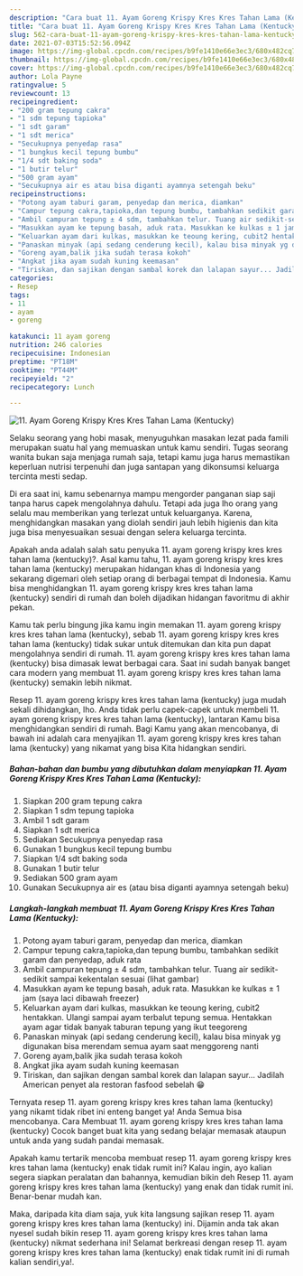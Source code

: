 ```yaml
---
description: "Cara buat 11. Ayam Goreng Krispy Kres Kres Tahan Lama (Kentucky) yang lezat dan Mudah Dibuat"
title: "Cara buat 11. Ayam Goreng Krispy Kres Kres Tahan Lama (Kentucky) yang lezat dan Mudah Dibuat"
slug: 562-cara-buat-11-ayam-goreng-krispy-kres-kres-tahan-lama-kentucky-yang-lezat-dan-mudah-dibuat
date: 2021-07-03T15:52:56.094Z
image: https://img-global.cpcdn.com/recipes/b9fe1410e66e3ec3/680x482cq70/11-ayam-goreng-krispy-kres-kres-tahan-lama-kentucky-foto-resep-utama.jpg
thumbnail: https://img-global.cpcdn.com/recipes/b9fe1410e66e3ec3/680x482cq70/11-ayam-goreng-krispy-kres-kres-tahan-lama-kentucky-foto-resep-utama.jpg
cover: https://img-global.cpcdn.com/recipes/b9fe1410e66e3ec3/680x482cq70/11-ayam-goreng-krispy-kres-kres-tahan-lama-kentucky-foto-resep-utama.jpg
author: Lola Payne
ratingvalue: 5
reviewcount: 13
recipeingredient:
- "200 gram tepung cakra"
- "1 sdm tepung tapioka"
- "1 sdt garam"
- "1 sdt merica"
- "Secukupnya penyedap rasa"
- "1 bungkus kecil tepung bumbu"
- "1/4 sdt baking soda"
- "1 butir telur"
- "500 gram ayam"
- "Secukupnya air es atau bisa diganti ayamnya setengah beku"
recipeinstructions:
- "Potong ayam taburi garam, penyedap dan merica, diamkan"
- "Campur tepung cakra,tapioka,dan tepung bumbu, tambahkan sedikit garam dan penyedap, aduk rata"
- "Ambil campuran tepung ± 4 sdm, tambahkan telur. Tuang air sedikit-sedikit sampai kekentalan sesuai (lihat gambar)"
- "Masukkan ayam ke tepung basah, aduk rata. Masukkan ke kulkas ± 1 jam (saya laci dibawah freezer)"
- "Keluarkan ayam dari kulkas, masukkan ke teoung kering, cubit2 hentakkan. Ulangi sampai ayam terbalut tepung semua. Hentakkan ayam agar tidak banyak taburan tepung yang ikut teegoreng"
- "Panaskan minyak (api sedang cenderung kecil), kalau bisa minyak yg digunakan bisa merendam semua ayam saat menggoreng nanti"
- "Goreng ayam,balik jika sudah terasa kokoh"
- "Angkat jika ayam sudah kuning keemasan"
- "Tiriskan, dan sajikan dengan sambal korek dan lalapan sayur... Jadilah American penyet ala restoran fasfood sebelah 😁"
categories:
- Resep
tags:
- 11
- ayam
- goreng

katakunci: 11 ayam goreng 
nutrition: 246 calories
recipecuisine: Indonesian
preptime: "PT18M"
cooktime: "PT44M"
recipeyield: "2"
recipecategory: Lunch

---
```



![11. Ayam Goreng Krispy Kres Kres Tahan Lama (Kentucky)](https://img-global.cpcdn.com/recipes/b9fe1410e66e3ec3/680x482cq70/11-ayam-goreng-krispy-kres-kres-tahan-lama-kentucky-foto-resep-utama.jpg)

Selaku seorang yang hobi masak, menyuguhkan masakan lezat pada famili merupakan suatu hal yang memuaskan untuk kamu sendiri. Tugas seorang  wanita bukan saja menjaga rumah saja, tetapi kamu juga harus memastikan keperluan nutrisi terpenuhi dan juga santapan yang dikonsumsi keluarga tercinta mesti sedap.

Di era  saat ini, kamu sebenarnya mampu mengorder panganan siap saji tanpa harus capek mengolahnya dahulu. Tetapi ada juga lho orang yang selalu mau memberikan yang terlezat untuk keluarganya. Karena, menghidangkan masakan yang diolah sendiri jauh lebih higienis dan kita juga bisa menyesuaikan sesuai dengan selera keluarga tercinta. 



Apakah anda adalah salah satu penyuka 11. ayam goreng krispy kres kres tahan lama (kentucky)?. Asal kamu tahu, 11. ayam goreng krispy kres kres tahan lama (kentucky) merupakan hidangan khas di Indonesia yang sekarang digemari oleh setiap orang di berbagai tempat di Indonesia. Kamu bisa menghidangkan 11. ayam goreng krispy kres kres tahan lama (kentucky) sendiri di rumah dan boleh dijadikan hidangan favoritmu di akhir pekan.

Kamu tak perlu bingung jika kamu ingin memakan 11. ayam goreng krispy kres kres tahan lama (kentucky), sebab 11. ayam goreng krispy kres kres tahan lama (kentucky) tidak sukar untuk ditemukan dan kita pun dapat mengolahnya sendiri di rumah. 11. ayam goreng krispy kres kres tahan lama (kentucky) bisa dimasak lewat berbagai cara. Saat ini sudah banyak banget cara modern yang membuat 11. ayam goreng krispy kres kres tahan lama (kentucky) semakin lebih nikmat.

Resep 11. ayam goreng krispy kres kres tahan lama (kentucky) juga mudah sekali dihidangkan, lho. Anda tidak perlu capek-capek untuk membeli 11. ayam goreng krispy kres kres tahan lama (kentucky), lantaran Kamu bisa menghidangkan sendiri di rumah. Bagi Kamu yang akan mencobanya, di bawah ini adalah cara menyajikan 11. ayam goreng krispy kres kres tahan lama (kentucky) yang nikamat yang bisa Kita hidangkan sendiri.

<!--inarticleads1-->

##### Bahan-bahan dan bumbu yang dibutuhkan dalam menyiapkan 11. Ayam Goreng Krispy Kres Kres Tahan Lama (Kentucky):

1. Siapkan 200 gram tepung cakra
1. Siapkan 1 sdm tepung tapioka
1. Ambil 1 sdt garam
1. Siapkan 1 sdt merica
1. Sediakan Secukupnya penyedap rasa
1. Gunakan 1 bungkus kecil tepung bumbu
1. Siapkan 1/4 sdt baking soda
1. Gunakan 1 butir telur
1. Sediakan 500 gram ayam
1. Gunakan Secukupnya air es (atau bisa diganti ayamnya setengah beku)




<!--inarticleads2-->

##### Langkah-langkah membuat 11. Ayam Goreng Krispy Kres Kres Tahan Lama (Kentucky):

1. Potong ayam taburi garam, penyedap dan merica, diamkan
1. Campur tepung cakra,tapioka,dan tepung bumbu, tambahkan sedikit garam dan penyedap, aduk rata
1. Ambil campuran tepung ± 4 sdm, tambahkan telur. Tuang air sedikit-sedikit sampai kekentalan sesuai (lihat gambar)
1. Masukkan ayam ke tepung basah, aduk rata. Masukkan ke kulkas ± 1 jam (saya laci dibawah freezer)
1. Keluarkan ayam dari kulkas, masukkan ke teoung kering, cubit2 hentakkan. Ulangi sampai ayam terbalut tepung semua. Hentakkan ayam agar tidak banyak taburan tepung yang ikut teegoreng
1. Panaskan minyak (api sedang cenderung kecil), kalau bisa minyak yg digunakan bisa merendam semua ayam saat menggoreng nanti
1. Goreng ayam,balik jika sudah terasa kokoh
1. Angkat jika ayam sudah kuning keemasan
1. Tiriskan, dan sajikan dengan sambal korek dan lalapan sayur... Jadilah American penyet ala restoran fasfood sebelah 😁




Ternyata resep 11. ayam goreng krispy kres kres tahan lama (kentucky) yang nikamt tidak ribet ini enteng banget ya! Anda Semua bisa mencobanya. Cara Membuat 11. ayam goreng krispy kres kres tahan lama (kentucky) Cocok banget buat kita yang sedang belajar memasak ataupun untuk anda yang sudah pandai memasak.

Apakah kamu tertarik mencoba membuat resep 11. ayam goreng krispy kres kres tahan lama (kentucky) enak tidak rumit ini? Kalau ingin, ayo kalian segera siapkan peralatan dan bahannya, kemudian bikin deh Resep 11. ayam goreng krispy kres kres tahan lama (kentucky) yang enak dan tidak rumit ini. Benar-benar mudah kan. 

Maka, daripada kita diam saja, yuk kita langsung sajikan resep 11. ayam goreng krispy kres kres tahan lama (kentucky) ini. Dijamin anda tak akan nyesel sudah bikin resep 11. ayam goreng krispy kres kres tahan lama (kentucky) nikmat sederhana ini! Selamat berkreasi dengan resep 11. ayam goreng krispy kres kres tahan lama (kentucky) enak tidak rumit ini di rumah kalian sendiri,ya!.

